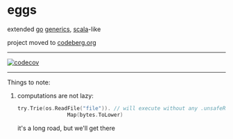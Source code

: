 
# eggs 
extended [go][1] [generics][2], [scala][3]-like

project moved to [codeberg.org][4]

---

[![codecov](https://codecov.io/gh/mikhalytch/eggs/branch/main/graph/badge.svg?token=U4I0VXG3KI)](https://codecov.io/gh/mikhalytch/eggs)

---

Things to note: 
1. computations are not lazy:
   ```go
   try.Trie(os.ReadFile("file")). // will execute without any .unsafeRunSync()
                   Map(bytes.ToLower) 
   ```
   it's a long road, but we'll get there

[1]:https://go.dev/
[2]:https://en.wikipedia.org/wiki/Generic_programming
[3]:https://scala-lang.org/
[4]:https://codeberg.org/mikhalytch/eggs

